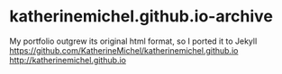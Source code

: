 katherinemichel.github.io-archive
=========================
My portfolio outgrew its original html format, so I ported it to Jekyll <br>
https://github.com/KatherineMichel/katherinemichel.github.io <br>
http://katherinemichel.github.io



